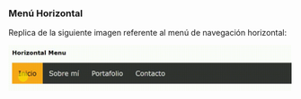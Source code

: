 ### Menú Horizontal
Replica de la siguiente imagen referente al menú de navegación horizontal:

!["Menu Horizontal"](assets/images/menu-horizontal.gif "Menu Horizontal")
